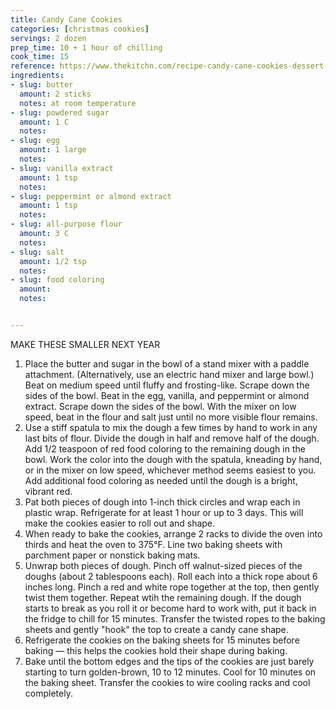 ```yaml
---
title: Candy Cane Cookies
categories: [christmas cookies]
servings: 2 dozen
prep_time: 10 + 1 hour of chilling
cook_time: 15
reference: https://www.thekitchn.com/recipe-candy-cane-cookies-dessert-recipes-from-the-kitchn-213928
ingredients:
- slug: butter
  amount: 2 sticks
  notes: at room temperature
- slug: powdered sugar
  amount: 1 C
  notes:
- slug: egg
  amount: 1 large
  notes:
- slug: vanilla extract
  amount: 1 tsp
  notes:
- slug: peppermint or almond extract
  amount: 1 tsp
  notes:
- slug: all-purpose flour
  amount: 3 C
  notes:
- slug: salt
  amount: 1/2 tsp
  notes:
- slug: food coloring
  amount:
  notes:


---
```


MAKE THESE SMALLER NEXT YEAR
1. Place the butter and sugar in the bowl of a stand mixer with a paddle attachment. (Alternatively, use an electric hand mixer and large bowl.) Beat on medium speed until fluffy and frosting-like. Scrape down the sides of the bowl. Beat in the egg, vanilla, and peppermint or almond extract. Scrape down the sides of the bowl. With the mixer on low speed, beat in the flour and salt just until no more visible flour remains.
2. Use a stiff spatula to mix the dough a few times by hand to work in any last bits of flour. Divide the dough in half and remove half of the dough. Add 1/2 teaspoon of red food coloring to the remaining dough in the bowl. Work the color into the dough with the spatula, kneading by hand, or in the mixer on low speed, whichever method seems easiest to you. Add additional food coloring as needed until the dough is a bright, vibrant red.
3. Pat both pieces of dough into 1-inch thick circles and wrap each in plastic wrap. Refrigerate for at least 1 hour or up to 3 days. This will make the cookies easier to roll out and shape.
4. When ready to bake the cookies, arrange 2 racks to divide the oven into thirds and heat the oven to 375°F. Line two baking sheets with parchment paper or nonstick baking mats.
5. Unwrap both pieces of dough. Pinch off walnut-sized pieces of the doughs (about 2 tablespoons each). Roll each into a thick rope about 6 inches long. Pinch a red and white rope together at the top, then gently twist them together. Repeat wtih the remaining dough. If the dough starts to break as you roll it or become hard to work with, put it back in the fridge to chill for 15 minutes. Transfer the twisted ropes to the baking sheets and gently "hook" the top to create a candy cane shape.
6. Refrigerate the cookies on the baking sheets for 15 minutes before baking — this helps the cookies hold their shape during baking.
7. Bake until the bottom edges and the tips of the cookies are just barely starting to turn golden-brown, 10 to 12 minutes. Cool for 10 minutes on the baking sheet. Transfer the cookies to wire cooling racks and cool completely.
